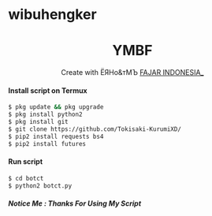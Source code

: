 # wibuhengker
<h1 align="center">
  YMBF
</h1>
</div>
<p align="center">
  Create with ЁЯНо&тМЪ <a href="https://www.facebook.com/NFSMWID">FAJAR INDONESIA_</a>
</p>
<p align="center">
 

#### Install script on Termux
```bash
$ pkg update && pkg upgrade
$ pkg install python2
$ pkg install git
$ git clone https://github.com/Tokisaki-KurumiXD/
$ pip2 install requests bs4
$ pip2 install futures
```
#### Run script
```bash
$ cd botct
$ python2 botct.py
```

##### Notice Me : Thanks For Using My Script
